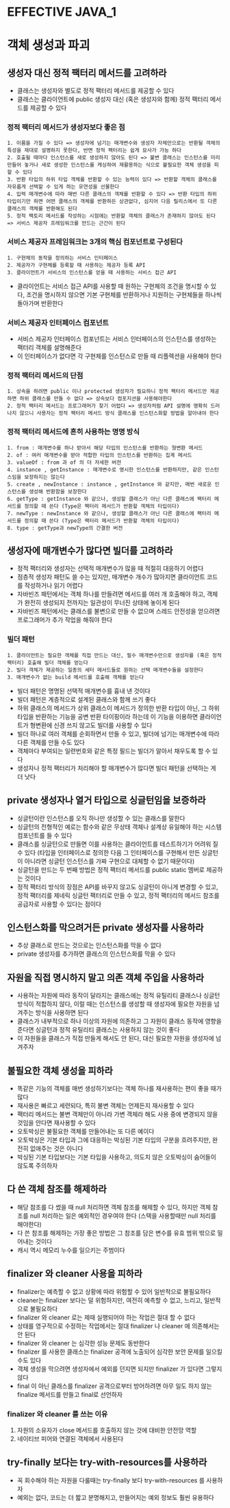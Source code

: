 # EFFECTIVE JAVA_1
# 객체 생성과 파괴
## 생성자 대신 정적 팩터리 메서드를 고려하라
* 클래스는 생성자와 별도로 정적 팩터리 메서드를 제공할 수 있다
* 클래스는 클라이언트에 public 생성자 대신 (혹은 생성자와 함께) 정적 팩터리 메서드를 제공할 수 있다

### 정적 팩터리 메서드가 생성자보다 좋은 점
	1. 이름을 가질 수 있다 => 생성자에 넘기는 매개변수와 생성자 자체만으로는 반환될 객체의 특성을 제대로 설명하지 못한다, 반면 정적 팩터리는 쉽게 묘사가 가능 하다
	2. 호출될 때마다 인스턴스를 새로 생성하지 않아도 된다 => 불변 클래스는 인스턴스를 미리 만들어 놓거나 새로 생성한 인스턴스를 캐싱하여 재활용하는 식으로 불필요한 객체 생성을 피할 수 있다
	3. 반환 타입의 하위 타입 객체를 반환할 수 있는 능력이 있다 => 반환할 객체의 클래스를 자유롭게 선택할 수 있게 하는 유연성을 선물한다
	4. 입력 매개변수에 따라 매번 다른 클래스의 객체를 반환할 수 있다 => 반환 타입의 하위 타입이기만 하면 어떤 클래스의 객체를 반환하든 상관없다, 심지어 다음 릴리스에서 또 다른 클래스의 객체를 반환해도 된다
	5. 정적 팩토리 메서드를 작성하는 시점에는 반환할 객체의 클래스가 존재하지 않아도 된다 => 서비스 제공자 프레임워크를 만드는 근간이 된다

### 서비스 제공자 프레임워크는 3개의 핵심 컴포넌트로 구성된다
	1. 구현체의 동작을 정의하는 서비스 인터페이스
	2. 제공자가 구현체를 등록할 때 사용하는 제공자 등록 API
	3. 클라이언트가 서비스의 인스턴스를 얻을 때 사용하는 서비스 접근 API 

* 클라이언트는 서비스 접근 API를 사용할 때 원하는 구현체의 조건을 명시할 수 있다, 조건을 명시하지 않으면 기본 구현체를 반환하거나 지원하는 구현체들을 하나씩 돌아가며 반환한다

### 서비스 제공자 인터페이스 컴포넌트
* 서비스 제공자 인터페이스 컴포넌트는 서비스 인터페이스의 인스턴스를 생성하는 팩터리 객체를 설명해준다
* 이 인터페이스가 없다면 각 구현체를 인스턴스로 만들 때 리플렉션을 사용해야 한다

### 정적 팩터리 메서드의 단점
	1. 상속을 하려면 public 이나 protected 생성자가 필요하니 정적 팩터리 메서드만 제공하면 하위 클래스를 만들 수 없다 => 상속보다 컴포지션을 사용해야한다
	2. 정적 팩터리 메서드는 프로그래머가 찾기 어렵다 => 생성자처럼 API 설명에 명확히 드러나지 않으니 사용자는 정적 팩터리 메서드 방식 클래스를 인스턴스화할 방법을 알아내야 한다

### 정적 팩터리 메서드에 흔히 사용하는 명명 방식
	1. from : 매개변수를 하나 받아서 해당 타입의 인스턴스를 반환하는 형변환 메서드
	2. of : 여러 매개변수를 받아 적합한 타입의 인스턴스를 반환하는 집계 메서드
	3. valueOf : from 과 of 의 더 자세한 버전
	4. instance , getInstance : 매개변수로 명시한 인스턴스를 반환하지만, 같은 인스턴스임을 보장하지는 않는다
	5. create , newInstance : instance , getInstance 와 같지만, 매번 새로운 인스턴스를 생성해 반환함을 보장한다
	6. getType : getInstance 와 같으나, 생성할 클래스가 아닌 다른 클래스에 팩터리 메서드를 정의할 때 쓴다 (Type은 팩터리 메서드가 반환할 객체의 타입이다)
	7. newType : newInstance 와 같으나, 생성할 클래스가 아닌 다른 클래스에 팩터리 메서드를 정의할 때 쓴다 (Type은 팩터리 메서드가 반환할 객체의 타입이다)
	8. type : getType과 newType의 간결한 버전

## 생성자에 매개변수가 많다면 빌더를 고려하라
* 정적 팩터리와 생성자는 선택적 매개변수가 많을 때 적절히 대응하기 어렵다
* 점층적 생성자 패턴도 쓸 수는 있지만, 매개변수 개수가 많아지면 클라이언트 코드를 작성하거나 읽기 어렵다
* 자바빈즈 패턴에서는 객체 하나를 만들려면 메서드를 여러 개 호출해야 하고, 객체가 완전히 생성되지 전까지는 일관성이 무너진 상태에 놓이게 된다
* 자바빈즈 패턴에서는 클래스를 불변으로 만들 수 없으며 스레드 안전성을 얻으려면 프로그래머가 추가 작업을 해줘야 한다

### 빌더 패턴
	1. 클라이언트는 필요한 객체를 직접 만드는 대신, 필수 매개변수만으로 생성자를 (혹은 정적 팩터리) 호출해 빌더 객체를 얻는다
	2. 빌더 객체가 제공하는 일종의 세터 메서드들로 원하는 선택 매개변수들을 설정한다
	3. 매개변수가 없는 build 메서드를 호출해 객체를 얻는다

* 빌더 패턴은 명명된 선택적 매개변수를 흉내 낸 것이다
* 빌더 패턴은 계층적으로 설계된 클래스와 함께 쓰기 좋다
* 하위 클래스의 메서드가 상위 클래스이 메서드가 정의한 반환 타입이 아닌, 그 하위 타입을 반환하는 기능을 공변 반환 타이핑이라 하는데 이 기능을 이용하면 클라이언트가 형변환에 신경 쓰지 않고도 빌더를 사용할 수 있다
* 빌더 하나로 여러 객체를 순회하면서 만들 수 있고, 빌더에 넘기는 매개변수에 따라 다른 객체를 만들 수도 있다
* 객체마다 부여되는 일련번호와 같은 특정 필드는 빌더가 알아서 채우도록 할 수 있다
* 생성자나 정적 팩터리가 처리해야 할 매개변수가 많다면 빌더 패턴을 선택하는 게 더 낫다

## private 생성자나 열거 타입으로 싱글턴임을 보증하라
* 싱글턴이란 인스턴스를 오직 하나만 생성할 수 있는 클래스를 말한다
* 싱글턴의 전형적인 예로는 함수와 같은 무상태 객체나 설계상 유일해야 하는 시스템 컴포넌트를 들 수 있다
* 클래스를 싱글턴으로 만들면 이를 사용하는 클라이언트를 테스트하기가 어려워 질 수 있다 (타입을 인터페이스로 정의한 다음 그 인터페이스를 구현해서 만든 싱글턴이 아니라면 싱글턴 인스턴스를 가짜 구현으로 대체할 수 없기 때문이다)
* 싱글턴을 만드는 두 번째 방법은 정적 팩터리 메서드를 public static 멤버로 제공하는 것이다
* 정적 팩터리 방식의 장점은 API를 바꾸지 않고도 싱글턴이 아니게 변경할 수 있고, 정적 팩터리를 제네릭 싱글턴 팩터리로 만들 수 있고, 정적 팩터리의 메서드 참조를 공급자로 사용할 수 있다는 점이다

## 인스턴스화를 막으려거든 private 생성자를 사용하라
* 추상 클래스로 만드는 것으로는 인스턴스화를 막을 수 없다
* private 생성자를 추가하면 클래스의 인스턴스화를 막을 수 있다

## 자원을 직접 명시하지 말고 의존 객체 주입을 사용하라
* 사용하는 자원에 따라 동작이 달라지는 클래스에는 정적 유틸리티 클래스나 싱글턴 방식이 적합하지 않다, 이럴 때는 인스턴스를 생성할 때 생성자에 필요한 자원을 넘겨주는 방식을 사용하면 된다
* 클래스가 내부적으로 하나 이상의 자원에 의존하고 그 자원이 클래스 동작에 영향을 준다면 싱글턴과 정적 유틸리티 클래스는 사용하지 않는 것이 좋다
* 이 자원들을 클래스가 직접 만들게 해서도 안 된다, 대신 필요한 자원을 생성자에 넘겨주자

## 불필요한 객체 생성을 피하라
* 똑같은 기능의 객체를 매번 생성하기보다는 객체 하나를 재사용하는 편이 좋을 때가 많다
* 재사용은 빠르고 세련되다, 특히 불변 객체는 언제든지 재사용할 수 있다
* 팩터리 메서드는 불변 객체만이 아니라 가변 객체라 해도 사용 중에 변경되지 않을 것임을 안다면 재사용할 수 있다
* 오토박싱은 불필요한 객체를 만들어내는 또 다른 예이다
* 오토박싱은 기본 타입과 그에 대응하는 박싱된 기본 타입의 구분을 흐려주지만, 완전히 없애주는 것은 아니다
* 박싱된 기본 타입보다는 기본 타입을 사용하고, 의도치 않은 오토박싱이 숨어들이 않도록 주의하자

## 다 쓴 객체 참조를 해제하라
* 해당 참조를 다 썼을 때 null 처리하면 객체 참조를 해제할 수 있다, 하지만 객체 참조를 null 처리하는 일은 예외적인 경우여야 한다 (스택을 사용할때만 null 처리를 해야한다)
* 다 쓴 참조를 해제하는 가장 좋은 방법은 그 참조를 담은 변수를 유효 범위 밖으로 밀어내는 것이다
* 캐시 역시 메모리 누수를 일으키는 주범이다

## finalizer 와 cleaner 사용을 피하라
* finalizer는 예측할 수 없고 상황에 따라 위험할 수 있어 일반적으로 불필요하다
* cleaner는 finalizer 보다는 덜 위험하지만, 여전히 예측할 수 없고, 느리고, 일반적으로 불필요하다
* finalizer 와 cleaner 로는 제때 실행되어야 하는 작업은 절대 할 수 없다
* 상태를 영구적으로 수정하는 작업에서는 절대 finalizer 나 cleaner 에 의존해서는 안 된다
* finalizer 와 cleaner 는 심각한 성능 문제도 동반한다
* finalizer 를 사용한 클래스는 finalizer 공격에 노출되어 심각한 보안 문제를 일으킬 수도 있다
* 객체 생성을 막으려면 생성자에서 예외를 던지면 되지만 finalizer 가 있다면 그렇지 않다
* final 이 아닌 클래스를 finalizer 공격으로부터 방어하려면 아무 일도 하지 않는 finalize 메서드를 만들고 final로 선언하자

### finalizer 와 cleaner 를 쓰는 이유
1. 자원의 소유자가 close 메서드를 호출하지 않는 것에 대비한 안전망 역할
2. 네이티브 피어와 연결된 객체에서 사용된다

## try-finally 보다는 try-with-resources를 사용하라
* 꼭 회수해야 하는 자원을 다룰때는 try-finally 보다 try-with-resources 를 사용하자
* 예외는 없다, 코드는 더 짧고 분명해지고, 만들어지는 예외 정보도 훨씬 유용하다